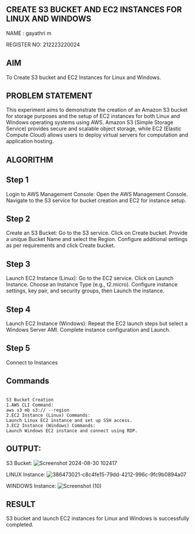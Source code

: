   ## CREATE S3 BUCKET AND EC2 INSTANCES FOR LINUX AND WINDOWS
NAME : gayathri m

REGISTER NO: 212223220024


## AIM
To Create S3 bucket and EC2 Instances for Linux and Windows.
## PROBLEM STATEMENT
This experiment aims to demonstrate the creation of an Amazon S3 bucket for storage purposes and the setup of EC2 instances for both Linux and Windows operating systems using AWS. Amazon S3 (Simple Storage Service) provides secure and scalable object storage, while EC2 (Elastic Compute Cloud) allows users to deploy virtual servers for computation and application hosting.

## ALGORITHM
 
## Step 1
Login to AWS Management Console:
  Open the AWS Management Console.
  Navigate to the S3 service for bucket creation and EC2 for instance setup.
## Step 2
Create an S3 Bucket:
Go to the S3 service.
Click on Create bucket.
Provide a unique Bucket Name and select the Region.
Configure additional settings as per requirements and click Create bucket.

## Step 3
Launch EC2 Instance (Linux):
Go to the EC2 service.
Click on Launch Instance.
Choose an Instance Type (e.g., t2.micro).
Configure instance settings, key pair, and security groups, then Launch the instance.

## Step 4
Launch EC2 Instance (Windows):
Repeat the EC2 launch steps but select a Windows Server AMI.
Complete instance configuration and Launch.

## Step 5
Connect to Instances


## Commands

```

S3 Bucket Creation
1.AWS CLI Command:
aws s3 mb s3:// --region
2.EC2 Instance (Linux) Commands:
Launch Linux EC2 instance and set up SSH access.
3.EC2 Instance (Windows) Commands:
Launch Windows EC2 instance and connect using RDP.

```

## OUTPUT:
S3 Bucket:
![Screenshot 2024-08-30 102417](https://github.com/user-attachments/assets/f3a26ba6-2e33-4f84-b14e-392d93ed5eb3)

LINUX Instance:
![386473021-c8c4fe15-79dd-4212-996c-9fc9b0894a07](https://github.com/user-attachments/assets/a055bc97-5f75-45de-b46d-8e446e8b7840)

WINDOWS Instance:
![Screenshot (10)](https://github.com/user-attachments/assets/b395c99e-64b8-4972-958f-1945200825fc)

 ## RESULT
  S3 bucket and launch EC2 instances for Linux and Windows is successfully completed.

  


